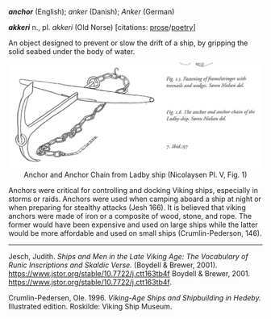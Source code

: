 **_anchor_** (English); _anker_ (Danish); _Anker_ (German)

_**akkeri**_ n., pl. _akkeri_ (Old Norse) [citations: [prose](https://onp.ku.dk/onp/onp.php?o1281)/[poetry](https://lexiconpoeticum.org/m.php?p=lemma&i=2907)]  

An object designed to prevent or slow the drift of a ship, by gripping the solid seabed under the body of water.  

<div align="center">
  
  ![anchor from Ladby ship](../images/Anchor_Ladby.png)  
  Anchor and Anchor Chain from Ladby ship (Nicolaysen Pl. V, Fig. 1)

</div>
Anchors were critical for controlling and docking Viking ships, especially in storms or raids. Anchors were used when camping aboard a ship at night or when preparing for stealthy attacks (Jesh 166). It is believed that viking anchors were made of iron or a composite of wood, stone, and rope. The former would have been expensive and used on large ships while the latter would be more affordable and used on small ships (Crumlin-Pederson, 146). 

---

  Jesch, Judith. _Ships and Men in the Late Viking Age: The Vocabulary of Runic Inscriptions and Skaldic Verse._ (Boydell & Brewer, 2001). https://www.jstor.org/stable/10.7722/j.ctt163tb4f
Boydell & Brewer, 2001. https://www.jstor.org/stable/10.7722/j.ctt163tb4f.


  Crumlin-Pedersen, Ole. 1996. _Viking-Age Ships and Shipbuilding in Hedeby._ Illustrated edition. Roskilde: Viking Ship Museum.
